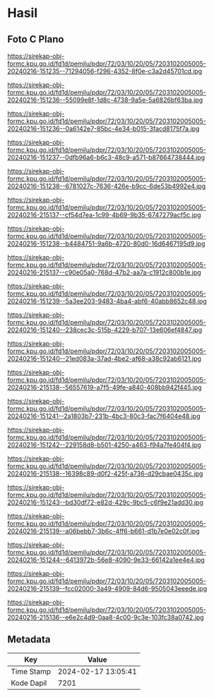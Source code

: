 # Hasil

## Foto C Plano

https://sirekap-obj-formc.kpu.go.id/fd1d/pemilu/pdpr/72/03/10/20/05/7203102005005-20240216-151235--71294056-f296-4352-8f0e-c3a2d45701cd.jpg

https://sirekap-obj-formc.kpu.go.id/fd1d/pemilu/pdpr/72/03/10/20/05/7203102005005-20240216-151236--55099e8f-1d8c-4738-9a5e-5a6826bf63ba.jpg

https://sirekap-obj-formc.kpu.go.id/fd1d/pemilu/pdpr/72/03/10/20/05/7203102005005-20240216-151236--0a6142e7-85bc-4e34-b015-3facd8175f7a.jpg

https://sirekap-obj-formc.kpu.go.id/fd1d/pemilu/pdpr/72/03/10/20/05/7203102005005-20240216-151237--0dfb96a6-b6c3-48c9-a571-b87664738444.jpg

https://sirekap-obj-formc.kpu.go.id/fd1d/pemilu/pdpr/72/03/10/20/05/7203102005005-20240216-151238--6781027c-7636-426e-b9cc-6de53b4992e4.jpg

https://sirekap-obj-formc.kpu.go.id/fd1d/pemilu/pdpr/72/03/10/20/05/7203102005005-20240216-215137--cf54d7ea-1c99-4b69-9b35-6747279acf5c.jpg

https://sirekap-obj-formc.kpu.go.id/fd1d/pemilu/pdpr/72/03/10/20/05/7203102005005-20240216-151238--b4484751-9a6b-4720-80d0-16d6467195d9.jpg

https://sirekap-obj-formc.kpu.go.id/fd1d/pemilu/pdpr/72/03/10/20/05/7203102005005-20240216-215137--c90e05a0-768d-47b2-aa7a-c1912c800b1e.jpg

https://sirekap-obj-formc.kpu.go.id/fd1d/pemilu/pdpr/72/03/10/20/05/7203102005005-20240216-151239--5a3ee203-9483-4ba4-abf6-40abb8652c48.jpg

https://sirekap-obj-formc.kpu.go.id/fd1d/pemilu/pdpr/72/03/10/20/05/7203102005005-20240216-151240--238cec3c-515b-4229-b707-13e606ef4847.jpg

https://sirekap-obj-formc.kpu.go.id/fd1d/pemilu/pdpr/72/03/10/20/05/7203102005005-20240216-151240--21ed083a-37ad-4be2-af68-a38c92ab6121.jpg

https://sirekap-obj-formc.kpu.go.id/fd1d/pemilu/pdpr/72/03/10/20/05/7203102005005-20240216-215138--56557619-a7f5-49fe-a840-408bb942f445.jpg

https://sirekap-obj-formc.kpu.go.id/fd1d/pemilu/pdpr/72/03/10/20/05/7203102005005-20240216-151241--2a1803b7-231b-4bc3-80c3-fac7f6404e48.jpg

https://sirekap-obj-formc.kpu.go.id/fd1d/pemilu/pdpr/72/03/10/20/05/7203102005005-20240216-151242--229158d8-b501-4250-a463-f94a7fe404f4.jpg

https://sirekap-obj-formc.kpu.go.id/fd1d/pemilu/pdpr/72/03/10/20/05/7203102005005-20240216-215138--16398c89-d0f2-425f-a736-d29cbae0435c.jpg

https://sirekap-obj-formc.kpu.go.id/fd1d/pemilu/pdpr/72/03/10/20/05/7203102005005-20240216-151243--bd30df72-e82d-429c-9bc5-c6f9e21add30.jpg

https://sirekap-obj-formc.kpu.go.id/fd1d/pemilu/pdpr/72/03/10/20/05/7203102005005-20240216-215139--a06bebb7-3b6c-4ff6-b661-d1b7e0e02c0f.jpg

https://sirekap-obj-formc.kpu.go.id/fd1d/pemilu/pdpr/72/03/10/20/05/7203102005005-20240216-151244--6413972b-56e8-4090-9e33-66142a1ee4e4.jpg

https://sirekap-obj-formc.kpu.go.id/fd1d/pemilu/pdpr/72/03/10/20/05/7203102005005-20240216-215139--fcc02000-3a49-4909-84d6-9505043eeede.jpg

https://sirekap-obj-formc.kpu.go.id/fd1d/pemilu/pdpr/72/03/10/20/05/7203102005005-20240216-215136--e6e2c4d9-0aa8-4c00-9c3e-103fc38a0742.jpg


## Metadata

| Key        | Value               |
| ---------- | ------------------- |
| Time Stamp | 2024-02-17 13:05:41 |
| Kode Dapil | 7201                |



